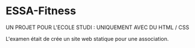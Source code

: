 # ESSA-Fitness

UN PROJET POUR L'ECOLE STUDI :
UNIQUEMENT AVEC DU HTML / CSS

L'examen était de crée un site web statique pour une association. 
